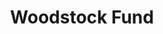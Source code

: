 ---
layout: firm_page
title: "Woodstock Fund"
id: "woodstockfund.com"
permalink: "/woodstockfundwoodstockfund.com/"
website: "https://woodstockfund.com"
offices: "Grand Cayman (Cayman Islands), Mumbai (India)"
investment_stages: "Seed, Series A, Series B"
portfolio_companies: "NEAR Protocol, Biconomy, Bware Labs, Snack Club, Moralis, Propine, Liminal, Adaptive Holdings, Band Protocol, Bitte, Block Wallet, Camp, Casper Labs, Covalent, Ikonz, Itheum, Marlin Protocol, MultiversX, Nayms, NGRAVE, PUSH Protocol, Router Protocol, Sentinel, Tea, Transak, Treat, Unmarshal, Vanar, Vesta Equity, BLOCKLORDS, Community Gaming, Ethernity Chain, Gamestar+, Holoride, Midnight Evergreen, Nabu, Shrapnel, SuperVerse, BenQi, Dexalot, Guru Network, ICHI, KASU, Levana, Moonwell, Mudrex, Paraswap, Persistence"
portfolio_link: "https://woodstockfund.com/#portfolio-new"
investment_markets: "Web 3.0, Infrastructure, AI, DeFi, Gaming, Creator Economy"
founded_year: "2019"
description: "Woodstock Fund is a thesis-driven Web 3.0 investment firm focusing on early and growth-stage companies and protocols. They actively engage and collaborate with their portfolio companies to build scalable, future-focused businesses."
linkedin: "https://www.linkedin.com/company/woodstock-fund/"
twitter: "https://twitter.com/Woodstockfund"
instagram: ""
team_page: "https://woodstockfund.com/#team-new"
investor_type: "Venture Capital"
crunchbase: "https://www.crunchbase.com/organization/woodstock-fund"
pitchbook: "https://pitchbook.com/profiles/investor/280460-35"

# SEO Optimization
meta_title: "Woodstock Fund - VC Firm - projectstartups.com"
meta_description: "Woodstock Fund, Woodstock Fund is a thesis-driven Web 3.0 investment firm focusing on early and growth-stage companies and protocols. They actively engage and collabo..."
meta_keywords: "Woodstock Fund, Web 3.0, Infrastructure, AI, DeFi, Gaming, Creator Economy, VC firm, venture capital, startup investor, projectstartups.com"
canonical_url: "https://vc.projectstartups.com/woodstockfundwoodstockfund.com/"
---